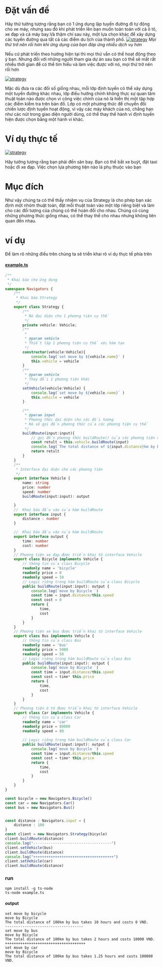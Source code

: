 # Đặt vấn đề
Hãy thử tưởng tượng rằng bạn có 1 ứng dụng lập tuyến đường đi tự động cho xe máy, nhưng sau đó khi phát triển lên bạn muốn toán toán với cả ô tô, xe đạp và cả máy bay.Và thậm chí sau này, một lựa chọn khác để xây dựng các tuyến đường qua tất cả các điểm du lịch của thành phố.
[![strategy](https://refactoring.guru/images/patterns/diagrams/strategy/problem.png)](https://refactoring.guru/design-patterns/strategy)
*Mọi thứ trở nên rối hơn khi ứng dụng của bạn đáp ứng nhiều dịch vụ hơn*

Nếu cứ phát triển theo hướng hiện tại thì mọi thứ vẫn có thể hoạt động theo ý bạn. Nhưng đối với những người tham gia dự án sau bạn có thể sẽ mất rất nhiều thời gian để có thể tìm hiểu và làm việc được với nó, mọi thứ trở nên rối hơn

[![strategy](https://refactoring.guru/images/patterns/diagrams/strategy/solution.png)](https://refactoring.guru/design-patterns/strategy)

Mặc dù đưa ra các đối số giống nhau, mỗi lớp định tuyến có thể xây dựng một tuyến đường khác nhau, lớp điều hướng chính không thực sự quan tâm thuật toán nào được chọn vì công việc chính của nó là hiển thị một tập hợp các điểm kiểm tra trên bản đồ. Lớp có một phương thức để chuyển đổi chiến lược định tuyến hoạt động, vì vậy các máy khách của nó, chẳng hạn như các nút trong giao diện người dùng, có thể thay thế hành vi định tuyến hiện được chọn bằng một hành vi khác.
# Ví dụ thực tế
[![strategy](https://refactoring.guru/images/patterns/content/strategy/strategy-comic-1-en.png)](https://refactoring.guru/design-patterns/strategy)

Hãy tưởng tượng rằng bạn phải đến sân bay. Bạn có thể bắt xe buýt, đặt taxi hoặc đi xe đạp. Việc chọn lựa phương tiện nào là phụ thuộc vào bạn

# Mục đích
Như vậy chúng ta có thể thấy nhiệm vụ của Strategy là cho phép bạn xác định một nhóm thuật toán, đặt mỗi thuật toán vào một lớp riêng biệt và làm cho các đối tượng của chúng có thể hoán đổi cho nhau. Chúng có cùng những phương thức giống nhau, có thể thay thế cho nhau nhưng không liên quan đến nhau.
# ví dụ
Để làm rõ những điều trên chúng ta sẽ triển khai rõ ví dụ thực tế phía trên
#### [example.ts](https://github.com/bachhieu/design-pattern/blob/main/starategy-pattern/example.ts)
```ts
/**
 * Khai báo cho ứng dụng
 */
namespace Navigators {
    /**
     * Khai báo Strategy
     */
    export class Strategy {
        /**
         * Nó đại diện cho 1 phương tiện cụ thế
         */
        private vehicle: Vehicle;
        /**
         * 
         * @param vehicle 
         * Thiết lập 1 phương tiện cụ thể với hàm tạo
         */
        constructor(vehicle:Vehicle){
            console.log(`set move by ${vehicle.name}` )
            this.vehicle = vehicle
        }
        /**
         * @param vehicle 
         * Thay đổi 1 phương tiện khác
         */
        setVehicle(vehicle:Vehicle) {
            console.log(`set move by ${vehicle.name}` )
            this.vehicle = vehicle
        }

        /**
         * @param input 
         * Phương thức dại diện cho các đối tượng
         * Nó sẽ gọi đến phương thức của các phương tiện cụ thể
         */
        buildRoute(input:input){
            // gọi đến phương thức buildRoute() của các phương tiện cụ thể 
            const retult = this.vehicle.buildRoute(input)
            console.log(`The total distance of ${input.distance}km by bus takes ${retult.time} hours and costs ${retult.cost} VND.`)
            return retult
        }
    }
    /**
     * Interface đại diện cho các phương tiện
     */
    export interface Vehicle {
        name: string
        price: number
        speed: number
        buildRoute(input:input): output

    }
    //  Khai báo đầu vào của hàm buildRoute
    export interface input {
        distance : number
    }

    //  Khai báo đầu vào của hàm buildRoute
    export interface output {
        time: number
        cost: number
    }
    // Phương tiện xe đạp được triển khai từ interface Vehicle
    export class Bicycle implements Vehicle {
        // thông tin của class Bicycle
        readonly name = 'bicycle'
        readonly price = 0
        readonly speed = 10
        // Logic riêng trong hàm buildRoute của class Bicycle
        public buildRoute(input:input): output {
            console.log(`move by Bicycle `)
            const time = input.distance/this.speed
            const cost = 0
            return {
                time,
                cost
            }
        }
    }
    // Phương tiện xe bus được triển khai từ interface Vehicle
    export class Bus implements Vehicle {
        // thông tin của class Bus
        readonly name = 'bus'
        readonly price = 5000
        readonly speed = 50
        // Logic riêng trong hàm buildRoute của class Bus
        public buildRoute(input:input): output {
            console.log(`move by Bicycle `)
            const time = input.distance/this.speed
            const cost = time* this.price
            return {
                time,
                cost
            }
        }
    }
    // Phương tiện ô tô được triển khai từ interface Vehicle
    export class Car implements Vehicle {
        // thông tin của class Car
        readonly name = 'car'
        readonly price = 80000
        readonly speed = 80
        
        // Logic riêng trong hàm buildRoute của class Car
        public buildRoute(input:input): output {
            console.log(`move by Bicycle `)
            const time = input.distance/this.speed
            const cost = time* this.price
            return {
                time,
                cost
            }
        }
    }
}

const bicycle = new Navigators.Bicycle()
const car = new Navigators.Car()
const bus = new Navigators.Bus()


const distance : Navigators.input = {
    distance : 100
}
const client = new Navigators.Strategy(bicycle)
client.buildRoute(distance)
console.log("------------------------------------")
client.setVehicle(bus)
client.buildRoute(distance)
console.log("+++++++++++++++++++++++++++++++++++++")
client.setVehicle(car)
client.buildRoute(distance)

```
### run 
```
npm install -g ts-node
ts-node example.ts
```
#### output
```
set move by bicycle
move by Bicycle
The total distance of 100km by bus takes 10 hours and costs 0 VND.       
------------------------------------
set move by bus
move by Bicycle
The total distance of 100km by bus takes 2 hours and costs 10000 VND.    
+++++++++++++++++++++++++++++++++++++
set move by car
move by Bicycle
The total distance of 100km by bus takes 1.25 hours and costs 100000 VND. 
```